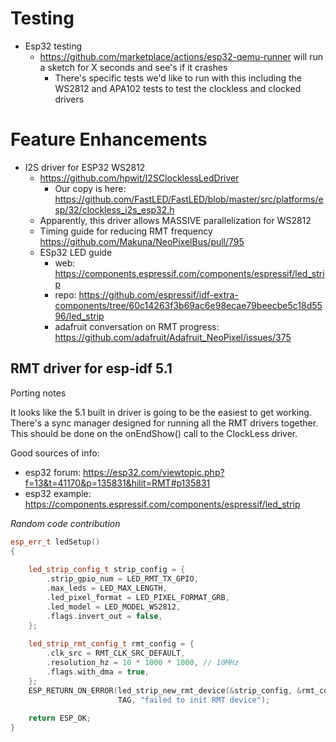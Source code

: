 # Testing

  * Esp32 testing
    * https://github.com/marketplace/actions/esp32-qemu-runner will run a sketch for X seconds and see's if it crashes
      * There's specific tests we'd like to run with this including the WS2812 and APA102 tests to test the clockless and clocked drivers

# Feature Enhancements

  * I2S driver for ESP32 WS2812
    * https://github.com/hpwit/I2SClocklessLedDriver
      * Our copy is here: https://github.com/FastLED/FastLED/blob/master/src/platforms/esp/32/clockless_i2s_esp32.h
    * Apparently, this driver allows MASSIVE parallelization for WS2812
    * Timing guide for reducing RMT frequency https://github.com/Makuna/NeoPixelBus/pull/795
    * ESp32 LED guide
      * web: https://components.espressif.com/components/espressif/led_strip
      * repo: https://github.com/espressif/idf-extra-components/tree/60c14263f3b69ac6e98ecae79beecbe5c18d5596/led_strip
      * adafruit conversation on RMT progress: https://github.com/adafruit/Adafruit_NeoPixel/issues/375


## RMT driver for esp-idf 5.1

Porting notes

It looks like the 5.1 built in driver is going to be the easiest to get
working. There's a sync manager designed for running all the RMT drivers
together. This should be done on the onEndShow() call to the ClockLess
driver.

Good sources of info:
  * esp32 forum: https://esp32.com/viewtopic.php?f=13&t=41170&p=135831&hilit=RMT#p135831
  * esp32 example: https://components.espressif.com/components/espressif/led_strip

*Random code contribution*
```C++
esp_err_t ledSetup()
{
   
    led_strip_config_t strip_config = {
        .strip_gpio_num = LED_RMT_TX_GPIO,        
        .max_leds = LED_MAX_LENGTH,              
        .led_pixel_format = LED_PIXEL_FORMAT_GRB,
        .led_model = LED_MODEL_WS2812,            
        .flags.invert_out = false,              
    };
 
    led_strip_rmt_config_t rmt_config = {
        .clk_src = RMT_CLK_SRC_DEFAULT,    
        .resolution_hz = 10 * 1000 * 1000, // 10MHz
        .flags.with_dma = true,            
    };
    ESP_RETURN_ON_ERROR(led_strip_new_rmt_device(&strip_config, &rmt_config, &h_led_strip),
                        TAG, "failed to init RMT device");
 
    return ESP_OK;
}
```